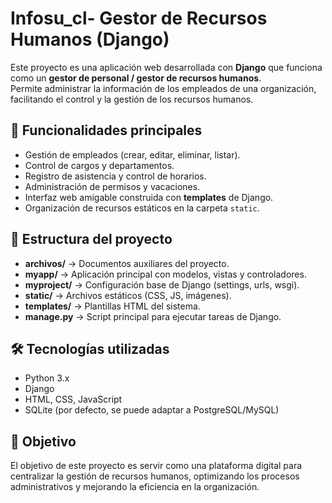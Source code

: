 # Infosu_cl- Gestor de Recursos Humanos (Django)

Este proyecto es una aplicación web desarrollada con **Django** que funciona como un **gestor de personal / gestor de recursos humanos**.  
Permite administrar la información de los empleados de una organización, facilitando el control y la gestión de los recursos humanos.

## 🚀 Funcionalidades principales
- Gestión de empleados (crear, editar, eliminar, listar).
- Control de cargos y departamentos.
- Registro de asistencia y control de horarios.
- Administración de permisos y vacaciones.
- Interfaz web amigable construida con **templates** de Django.
- Organización de recursos estáticos en la carpeta `static`.

## 📂 Estructura del proyecto
- **archivos/** → Documentos auxiliares del proyecto.  
- **myapp/** → Aplicación principal con modelos, vistas y controladores.  
- **myproject/** → Configuración base de Django (settings, urls, wsgi).  
- **static/** → Archivos estáticos (CSS, JS, imágenes).  
- **templates/** → Plantillas HTML del sistema.  
- **manage.py** → Script principal para ejecutar tareas de Django.  

## 🛠️ Tecnologías utilizadas
- Python 3.x
- Django
- HTML, CSS, JavaScript
- SQLite (por defecto, se puede adaptar a PostgreSQL/MySQL)

## 📌 Objetivo
El objetivo de este proyecto es servir como una plataforma digital para centralizar la gestión de recursos humanos, optimizando los procesos administrativos y mejorando la eficiencia en la organización.
